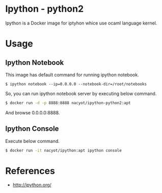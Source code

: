 # Ipython - python2

Ipython is a Docker image for iptyhon whice use ocaml language kernel.

# Usage

## Ipython Notebook

This image has default command for running ipython notebook.

```
$ ipython notebook --ip=0.0.0.0 --notebook-dir=/root/notebooks
```

So, you can run ipython notebook server by executing below command.

```sh
$ docker run -d -p 8888:8888 nacyot/ipython-python2:apt
```

And browse 0.0.0.0:8888.

## Ipython Console

Execute below command.

```sh
$ docker run -it nacyot/ipython:apt ipython console
```

# References

* http://ipython.org/

